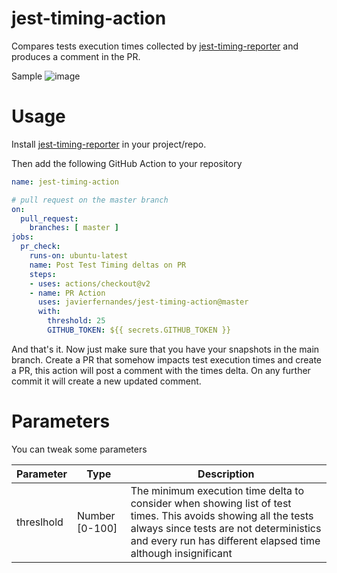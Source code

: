 # jest-timing-action

Compares tests execution times collected by [jest-timing-reporter](https://github.com/javierfernandes/jest-timing-reporter) and produces a comment in the PR.

Sample
![image](https://user-images.githubusercontent.com/4428120/82120099-14cc3700-975a-11ea-9161-240af213bc05.png)


# Usage

Install [jest-timing-reporter](https://github.com/javierfernandes/jest-timing-reporter) in your project/repo.

Then add the following GitHub Action to your repository

```yml
name: jest-timing-action

# pull request on the master branch
on:
  pull_request:
    branches: [ master ]
jobs:
  pr_check:
    runs-on: ubuntu-latest
    name: Post Test Timing deltas on PR
    steps:
    - uses: actions/checkout@v2
    - name: PR Action
      uses: javierfernandes/jest-timing-action@master
      with:
        threshold: 25
        GITHUB_TOKEN: ${{ secrets.GITHUB_TOKEN }}
```

And that's it. Now just make sure that you have your snapshots in the main branch. Create a PR that somehow impacts test execution times and create a PR, this action will post a comment with the times delta.
On any further commit it will create a new updated comment.

# Parameters

You can tweak some parameters

| Parameter | Type | Description |
| ---- | --- | --- |
| threslhold | Number [0-100] | The minimum execution time delta to consider when showing list of test times. This avoids showing all the tests always since tests are not deterministics and every run has different elapsed time although insignificant   |


